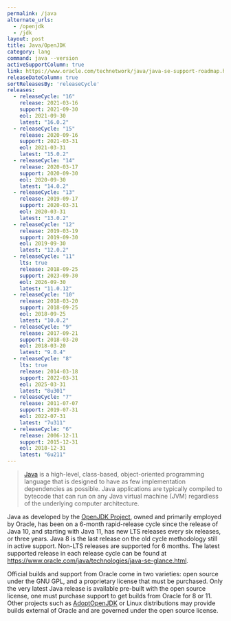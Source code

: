 ```yaml
---
permalink: /java
alternate_urls:
  - /openjdk
  - /jdk
layout: post
title: Java/OpenJDK
category: lang
command: java --version
activeSupportColumn: true
link: https://www.oracle.com/technetwork/java/java-se-support-roadmap.html
releaseDateColumn: true
sortReleasesBy: 'releaseCycle'
releases:
  - releaseCycle: "16"
    release: 2021-03-16
    support: 2021-09-30
    eol: 2021-09-30
    latest: "16.0.2"
  - releaseCycle: "15"
    release: 2020-09-16
    support: 2021-03-31
    eol: 2021-03-31
    latest: "15.0.2"
  - releaseCycle: "14"
    release: 2020-03-17
    support: 2020-09-30
    eol: 2020-09-30
    latest: "14.0.2"
  - releaseCycle: "13"
    release: 2019-09-17
    support: 2020-03-31
    eol: 2020-03-31
    latest: "13.0.2"
  - releaseCycle: "12"
    release: 2019-03-19
    support: 2019-09-30
    eol: 2019-09-30
    latest: "12.0.2"
  - releaseCycle: "11"
    lts: true
    release: 2018-09-25
    support: 2023-09-30
    eol: 2026-09-30
    latest: "11.0.12"
  - releaseCycle: "10"
    release: 2018-03-20
    support: 2018-09-25
    eol: 2018-09-25
    latest: "10.0.2"
  - releaseCycle: "9"
    release: 2017-09-21
    support: 2018-03-20
    eol: 2018-03-20
    latest: "9.0.4"
  - releaseCycle: "8"
    lts: true
    release: 2014-03-18
    support: 2022-03-31
    eol: 2025-03-31
    latest: "8u301"
  - releaseCycle: "7"
    release: 2011-07-07
    support: 2019-07-31
    eol: 2022-07-31
    latest: "7u311"
  - releaseCycle: "6"
    release: 2006-12-11
    support: 2015-12-31
    eol: 2018-12-31
    latest: "6u211"
---
```


> [Java](https://oracle.com/java/) is a high-level, class-based, object-oriented programming language that is designed to have as few implementation dependencies as possible. Java applications are typically compiled to bytecode that can run on any Java virtual machine (JVM) regardless of the underlying computer architecture.

Java as developed by the [OpenJDK Project](https://openjdk.java.net/), owned and primarily employed by Oracle, has been on a 6-month rapid-release cycle since the release of Java 10, and starting with Java 11, has new LTS releases every six releases, or three years. Java 8 is the last release on the old cycle methodology still in active support. Non-LTS releases are supported for 6 months. The latest supported release in each release cycle can be found at <https://www.oracle.com/java/technologies/java-se-glance.html>.

Official builds and support from Oracle come in two varieties: open source under the GNU GPL, and a proprietary license that must be purchased. Only the very latest Java release is available pre-built with the open source license, one must purchase support to get builds from Oracle for 8 or 11. Other projects such as [AdoptOpenJDK](https://adoptopenjdk.net/) or Linux distributions may provide builds external of Oracle and are governed under the open source license.
